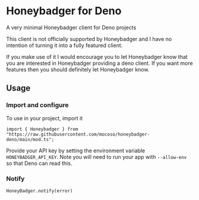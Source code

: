 # Honeybadger for Deno

A very minimal Honeybadger client for Deno projects

This client is not officially supported by Honeybadger and I have no intention
of turning it into a fully featured client.

If you make use of it I would encourage you to let Honeybadger know that you are
interested in Honeybadger providing a deno client. If you want more features
then you should definitely let Honeybadger know.

## Usage

### Import and configure

To use in your project, import it

```
import { Honeybadger } from "https://raw.githubusercontent.com/mocoso/honeybadger-deno/main/mod.ts";
```

Provide your API key by setting the environment variable `HONEYBADGER_API_KEY`.
Note you will need to run your app with `--allow-env` so that Deno can read
this.

### Notify

```
HoneyBadger.notify(error)
```
